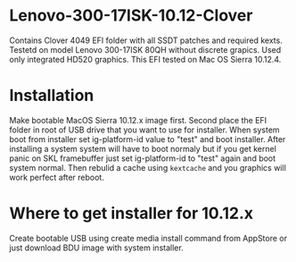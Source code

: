 # Lenovo-300-17ISK-10.12-Clover

Contains Clover 4049 EFI folder with all SSDT patches and required kexts. Testetd on model Lenovo 300-17ISK 80QH without discrete grapics. Used only integrated HD520 graphics. This EFI tested on Mac OS Sierra 10.12.4.

# Installation

Make bootable MacOS Sierra 10.12.x image first. Second place the EFI folder in root of USB drive that you want to use for installer. When system boot from installer set ig-platform-id value to "test" and boot installer. After installing a system system will have to boot normaly but if you get kernel panic on SKL framebuffer just set ig-platform-id to "test" again and boot system normal. Then rebulid a cache using `kextcache` and you graphics will work perfect after reboot.

# Where to get installer for 10.12.x

Create bootable USB using create media install command from AppStore or just download BDU image with system installer.

